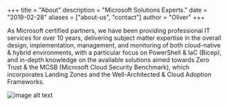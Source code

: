 +++
title = "About"
description = "Microsoft Solutions Experts."
date = "2019-02-28"
aliases = ["about-us", "contact"]
author = "Oliver"
+++

As Microsoft certified partners, we have been providing professional IT services for over 10 years, delivering subject matter expertise in the overall design, implementation, management, and monitoring of both cloud-native & hybrid environments, with a particular focus on PowerShell & IaC (Bicep), and in-depth knowledge on the available solutions aimed towards Zero Trust & the MCSB (Microsoft Cloud Security Benchmark), which incorporates Landing Zones and the Well-Architected & Cloud Adoption Frameworks.

![image alt text](/img/about/microsoft-certified-expert-badge.svg)
